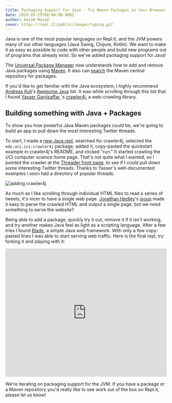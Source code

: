 ```yaml
---
title: Packaging Support for Java - Try Maven Packages in Your Browser
date: 2020-03-25T00:00:00.000Z
author: Amjad Masad
cover: https://repl.it/public/images/typing.gif
---
```


Java is one of the most popular languages on Repl.it, and the JVM powers many of our other languages (Java Swing, Clojure, Kotlin). We want to make it as easy as possible to code with other people and build new programs out of programs that already exist. So we've added packaging support for Java!

The [Universal Package Manager](https://github.com/replit/upm) now understands how to add and remove Java packages using [Maven](https://maven.apache.org/). It also can [search](https://search.maven.org/) the Maven central repository for packages.

If you'd like to get familiar with the Java ecosystem, I highly recommend [Andreas Kull](https://chrysanthium.com/about)'s [Awesome Java](https://github.com/akullpp/awesome-java) list. It was while scrolling through this list that I found [Yasser Ganjisaffar
](https://github.com/yasserg)'s [crawler4j](https://github.com/yasserg/crawler4j), a web-crawling library.

## Building something with Java + Packages

To show you how powerful Java Maven packages could be, we're going to build an app to pull down the most interesting Twitter threads. 

To start, I made a [new Java repl](https://repl.it/languages/java), searched for crawler4j, selected the `edu.uci.ics:crawler4j` package, added it, copy-pasted the quickstart example in crawler4j's README, and clicked "run." It started crawling the UCI computer science home page. That's not quite what I wanted, so I pointed the crawler at the [Threader front page](https://threader.app/), to see if I could pull down some interesting Twitter threads. Thanks to Yasser's well-documented examples I soon had a directory of popular threads.

![adding crawler4j](images/maven/add-crawler4j.gif)

As much as I like scrolling through individual HTML files to read a series of tweets, it's nicer to have a single web page. [Jonathan Hedley](https://jhy.io/)'s [jsoup](https://jsoup.org/) made it easy to parse the crawled HTML and output a single page, but we need something to serve the website?

Being able to add a package, quickly try it out, remove it if it isn't working, and try another makes Java feel as light as a scripting language. After a few tries I found [Blade](https://github.com/lets-blade/blade), a simple Java web framework. With only a few copy-pasted lines I was able to start serving web traffic. Here is the final repl, try forking it and playing with it: 

<iframe height="400px" width="100%" src="https://repl.it/@replthru/threaderthreads?lite=true" scrolling="no" frameborder="no" allowtransparency="true" allowfullscreen="true" sandbox="allow-forms allow-pointer-lock allow-popups allow-same-origin allow-scripts allow-modals"></iframe>

We're iterating on packaging support for the JVM. If you have a package or a Maven repository you'd really like to see work out of the box on Repl.it, please let us know!